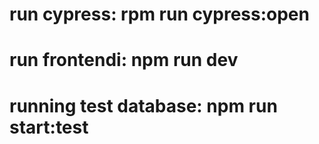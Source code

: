 # run cypress: rpm run cypress:open
# run frontendi: npm run dev
# running test database: npm run start:test
